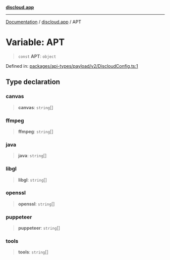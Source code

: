 [**discloud.app**](../README.md)

***

[Documentation](../../packages.md) / [discloud.app](../README.md) / APT

# Variable: APT

> `const` **APT**: `object`

Defined in: [packages/api-types/payload/v2/DiscloudConfig.ts:1](https://github.com/discloud/discloud.app/blob/1458affc9a022eb2fc5fe37e7b3b002130b2fdad/packages/api-types/payload/v2/DiscloudConfig.ts#L1)

## Type declaration

### canvas

> **canvas**: `string`[]

### ffmpeg

> **ffmpeg**: `string`[]

### java

> **java**: `string`[]

### libgl

> **libgl**: `string`[]

### openssl

> **openssl**: `string`[]

### puppeteer

> **puppeteer**: `string`[]

### tools

> **tools**: `string`[]

